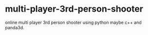 # multi-player-3rd-person-shooter
online multi player 3rd person shooter using python maybe c++ and panda3d.
